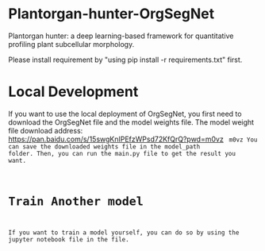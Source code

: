 # Plantorgan-hunter-OrgSegNet
Plantorgan hunter: a deep learning-based framework for quantitative profiling plant subcellular morphology.

Please install requirement by "using pip install -r requirements.txt" first.

# Local Development
If you want to use the local deployment of OrgSegNet, you first need to download the OrgSegNet file and the model weights file.
The model weight file download address: https://pan.baidu.com/s/15swgKnIPEfzWPsd72KfQrQ?pwd=m0vz       <code> m0vz 
You can save the downloaded weights file in the model_path folder.
Then, you can run the main.py file to get the result you want.
  
# Train Another model
If you want to train a model yourself, you can do so by using the jupyter notebook file in the file.


